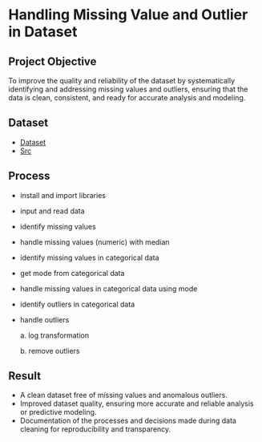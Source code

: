 # Handling Missing Value and Outlier in Dataset

## Project Objective
To improve the quality and reliability of the dataset by systematically identifying and addressing missing values and outliers, ensuring that the data is clean, consistent, and ready for accurate analysis and modeling.

## Dataset 
- <a href="https://github.com/Nathasyarnt/Handling-Missing-Value/blob/main/Dataset.zip">Dataset</a>
- <a href="https://github.com/Nathasyarnt/Handling-Missing-Value/blob/main/Handling%20Missing%20Value.R">Src</a>

## Process
- install and import libraries
- input and read data
- identify missing values
- handle missing values ​​(numeric) with median
- identify missing values ​​in categorical data
- get mode from categorical data
- handle missing values ​​in categorical data using mode
- identify outliers in categorical data
- handle outliers

   a. log transformation

   b. remove outliers

## Result
- A clean dataset free of missing values and anomalous outliers.
- Improved dataset quality, ensuring more accurate and reliable analysis or predictive modeling.
- Documentation of the processes and decisions made during data cleaning for reproducibility and transparency.
